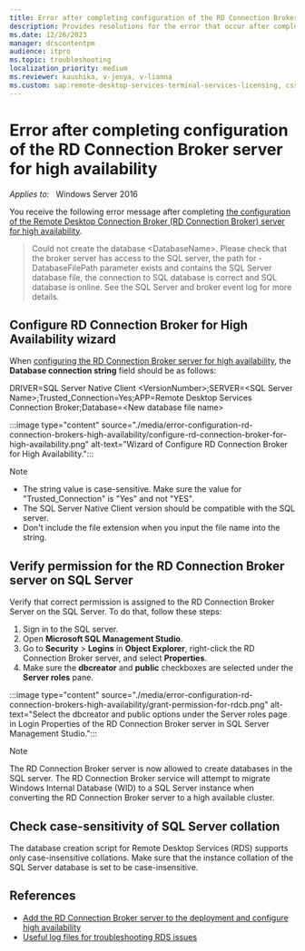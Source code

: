 ```yaml
---
title: Error after completing configuration of the RD Connection Broker server for high availability
description: Provides resolutions for the error that occur after completing configuration of the RD Connection Broker server for high availability.
ms.date: 12/26/2023
manager: dcscontentpm
audience: itpro
ms.topic: troubleshooting
localization_priority: medium
ms.reviewer: kaushika, v-jenya, v-lianna
ms.custom: sap:remote-desktop-services-terminal-services-licensing, csstroubleshoot
---
```

# Error after completing configuration of the RD Connection Broker server for high availability

_Applies to:_ &nbsp; Windows Server 2016

You receive the following error message after completing [the configuration of the Remote Desktop Connection Broker (RD Connection Broker) server for high availability](/windows-server/remote/remote-desktop-services/rds-connection-broker-cluster#step-3-configure-the-connection-brokers-for-high-availability).

> Could not create the database \<DatabaseName>. Please check that the broker server has access to the SQL server, the path for -DatabaseFilePath parameter exists and contains the SQL Server database file, the connection to SQL database is correct and SQL database is online. See the SQL Server and broker event log for more details.

## Configure RD Connection Broker for High Availability wizard

When [configuring the RD Connection Broker server for high availability](/windows-server/remote/remote-desktop-services/rds-connection-broker-cluster#step-3-configure-the-connection-brokers-for-high-availability), the **Database connection string** field should be as follows:

DRIVER=SQL Server Native Client \<VersionNumber>;SERVER=\<SQL Server Name>;Trusted_Connection=Yes;APP=Remote Desktop Services Connection Broker;Database=\<New database file name>

:::image type="content" source="./media/error-configuration-rd-connection-brokers-high-availability/configure-rd-connection-broker-for-high-availability.png" alt-text="Wizard of Configure RD Connection Broker for High Availability.":::

> [!NOTE]
>
> - The string value is case-sensitive. Make sure the value for "Trusted_Connection" is "Yes" and not "YES".
> - The SQL Server Native Client version should be compatible with the SQL server.
> - Don't include the file extension when you input the file name into the string.

## Verify permission for the RD Connection Broker server on SQL Server 

Verify that correct permission is assigned to the RD Connection Broker Server on the SQL Server. To do that, follow these steps:

1. Sign in to the SQL server.
2. Open **Microsoft SQL Management Studio**.
3. Go to **Security** > **Logins** in **Object Explorer**, right-click the RD Connection Broker server, and select **Properties**.
4. Make sure the **dbcreator** and **public** checkboxes are selected under the **Server roles** pane.

:::image type="content" source="./media/error-configuration-rd-connection-brokers-high-availability/grant-permission-for-rdcb.png" alt-text="Select the dbcreator and public options under the Server roles page in Login Properties of the RD Connection Broker server in SQL Server Management Studio.":::

> [!NOTE]
> The RD Connection Broker server is now allowed to create databases in the SQL server. The RD Connection Broker service will attempt to migrate Windows Internal Database (WID) to a SQL Server instance when converting the RD Connection Broker server to a high available cluster.

## Check case-sensitivity of SQL Server collation

The database creation script for Remote Desktop Services (RDS) supports only case-insensitive collations. Make sure that the instance collation of the SQL Server database is set to be case-insensitive. 

## References

- [Add the RD Connection Broker server to the deployment and configure high availability](/windows-server/remote/remote-desktop-services/rds-connection-broker-cluster)
- [Useful log files for troubleshooting RDS issues](log-files-to-troubleshoot-rds-issues.md)

